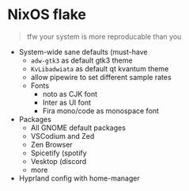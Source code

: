 # NixOS flake

> tfw your system is more reproducable than you

- System-wide sane defaults (must-have
  - `adw-gtk3` as default gtk3 theme
  - `KvLibadwiata` as default qt kvantum theme
  - allow pipewire to set different sample rates
  - Fonts
    - noto as CJK font
    - Inter as UI font
    - Fira mono/code as monospace font
- Packages
  - All GNOME default packages
  - VSCodium and Zed
  - Zen Browser
  - Spicetify (spotify
  - Vesktop (discord
  - more
- Hyprland config with home-manager
